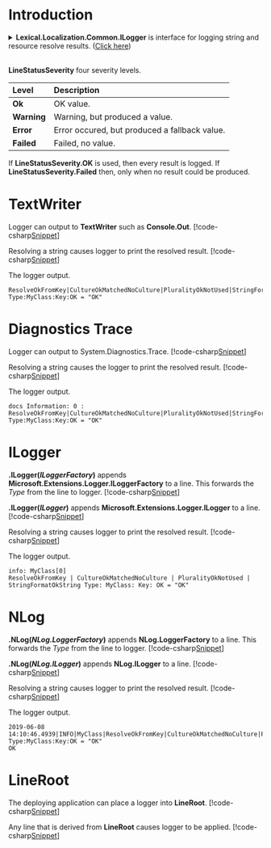 ﻿# Introduction
<details>
  <summary><b>Lexical.Localization.Common.ILogger</b> is interface for logging string and resource resolve results. (<u>Click here</u>)</summary>
[!code-csharp[Snippet](../../Lexical.Localization.Abstractions/Common/ILogger.cs#Interface)]
</details>
<br />

**LineStatusSeverity** four severity levels.

| Level | Description |
|:-------|:-------|
| **Ok** | OK value. |
| **Warning** | Warning, but produced a value. |
| **Error** | Error occured, but produced a fallback value. |
| **Failed** | Failed, no value. |

If **LineStatusSeverity.OK** is used, then every result is logged.
If **LineStatusSeverity.Failed** then, only when no result could be produced.

# TextWriter
Logger can output to **TextWriter** such as **Console.Out**.
[!code-csharp[Snippet](Examples.cs#Snippet_0a)]

Resolving a string causes logger to print the resolved result.
[!code-csharp[Snippet](Examples.cs#Snippet_0b)]

The logger output.
```none
ResolveOkFromKey|CultureOkMatchedNoCulture|PluralityOkNotUsed|StringFormatOkString Type:MyClass:Key:OK = "OK"
```

# Diagnostics Trace
Logger can output to System.Diagnostics.Trace.
[!code-csharp[Snippet](Examples.cs#Snippet_2a)]

Resolving a string causes the logger to print the resolved result.
[!code-csharp[Snippet](Examples.cs#Snippet_2b)]

The logger output.
```none
docs Information: 0 : ResolveOkFromKey|CultureOkMatchedNoCulture|PluralityOkNotUsed|StringFormatOkString Type:MyClass:Key:OK = "OK"
```

# ILogger
<b>.ILogger(<i>ILoggerFactory</i>)</b> appends **Microsoft.Extensions.Logger.ILoggerFactory** to a line.
This forwards the *Type* from the line to logger.
[!code-csharp[Snippet](Examples.cs#Snippet_4a)]

<b>.ILogger(<i>ILogger</i>)</b> appends **Microsoft.Extensions.Logger.ILogger** to a line.
[!code-csharp[Snippet](Examples.cs#Snippet_3a)]

Resolving a string causes logger to print the resolved result.
[!code-csharp[Snippet](Examples.cs#Snippet_4b)]

The logger output.
```none
info: MyClass[0]
ResolveOkFromKey | CultureOkMatchedNoCulture | PluralityOkNotUsed | StringFormatOkString Type: MyClass: Key: OK = "OK"
```

# NLog
<b>.NLog(<i>NLog.LoggerFactory</i>)</b> appends **NLog.LoggerFactory** to a line.
This forwards the *Type* from the line to logger.
[!code-csharp[Snippet](Examples.cs#Snippet_6a)]

<b>.NLog(<i>NLog.ILogger</i>)</b> appends **NLog.ILogger** to a line.
[!code-csharp[Snippet](Examples.cs#Snippet_5a)]

Resolving a string causes logger to print the resolved result.
[!code-csharp[Snippet](Examples.cs#Snippet_6b)]

The logger output.
```none
2019-06-08 14:10:46.4939|INFO|MyClass|ResolveOkFromKey|CultureOkMatchedNoCulture|PluralityOkNotUsed|StringFormatOkString Type:MyClass:Key:OK = "OK"
OK
```

# LineRoot
The deploying application can place a logger into **LineRoot**.
[!code-csharp[Snippet](Examples.cs#Snippet_1a)]

Any line that is derived from **LineRoot** causes logger to be applied.
[!code-csharp[Snippet](Examples.cs#Snippet_1b)]
